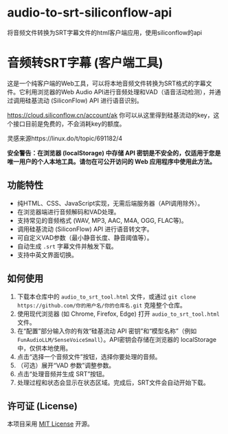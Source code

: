 # audio-to-srt-siliconflow-api
将音频文件转换为SRT字幕文件的html客户端应用，使用siliconflow的api


# 音频转SRT字幕 (客户端工具)

这是一个纯客户端的Web工具，可以将本地音频文件转换为SRT格式的字幕文件。它利用浏览器的Web Audio API进行音频处理和VAD（语音活动检测），并通过调用硅基流动 (SiliconFlow) API 进行语音识别。

https://cloud.siliconflow.cn/account/ak
你可以从这里得到硅基流动的key，这个接口目前是免费的，不会消耗key的额度。

灵感来源https://linux.do/t/topic/691182/4

**安全警告：在浏览器 (localStorage) 中存储 API 密钥是不安全的，仅适用于您是唯一用户的个人本地工具。请勿在可公开访问的 Web 应用程序中使用此方法。**

## 功能特性

*   纯HTML、CSS、JavaScript实现，无需后端服务器（API调用除外）。
*   在浏览器端进行音频解码和VAD处理。
*   支持常见的音频格式 (WAV, MP3, AAC, M4A, OGG, FLAC等)。
*   调用硅基流动 (SiliconFlow) API 进行语音转文字。
*   可自定义VAD参数（最小静音长度、静音阈值等）。
*   自动生成 `.srt` 字幕文件并触发下载。
*   支持中英文界面切换。

## 如何使用

1.  下载本仓库中的 `audio_to_srt_tool.html` 文件，或通过 `git clone https://github.com/你的用户名/你的仓库名.git` 克隆整个仓库。
2.  使用现代浏览器 (如 Chrome, Firefox, Edge) 打开 `audio_to_srt_tool.html` 文件。
3.  在“配置”部分输入你的有效“硅基流动 API 密钥”和“模型名称”（例如 `FunAudioLLM/SenseVoiceSmall`）。API密钥会存储在浏览器的 localStorage 中，仅供本地使用。
4.  点击“选择一个音频文件”按钮，选择你要处理的音频。
5.  （可选）展开“VAD 参数”调整参数。
6.  点击“处理音频并生成 SRT”按钮。
7.  处理过程和状态会显示在状态区域。完成后，SRT文件会自动开始下载。

## 许可证 (License)

本项目采用 [MIT License](LICENSE) 开源。

